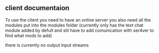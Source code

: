 ## client documentaion
To use the client you need to have an online server
you also need all the modules put into the modules folder (currently only has the text chat module added by defult and stil have to add comunication with ser4ver to find what mods to add)

there is currently no output input streams
